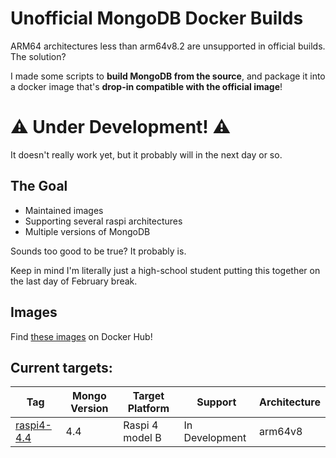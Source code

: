 # Unofficial MongoDB Docker Builds

ARM64 architectures less than arm64v8.2 are unsupported in official builds. The solution?

I made some scripts to **build MongoDB from the source**, and package it into a docker image that's **drop-in compatible with the official image**!


# :warning: Under Development! :warning:
It doesn't really work yet, but it probably will in the next day or so.


## The Goal
- Maintained images
- Supporting several raspi architectures
- Multiple versions of MongoDB

Sounds too good to be true? It probably is.

Keep in mind I'm literally just a high-school student putting this together on the last day of February break.

## Images
Find [these images](https://hub.docker.com/r/snorklerjoe/rpi-mongo) on Docker Hub!

## Current targets:

| Tag       | Mongo Version | Target Platform | Support | Architecture |
| ---       | ------------- | --------------- | ------- | ------------ |
| [raspi4-4.4](https://hub.docker.com/layers/snorklerjoe/rpi-mongo/raspi4-4.4/images/sha256-0650a910d8a9857d3985241a296bd5c5df2f117bd483d4b9b3891b224554f6ec?context=repo)| 4.4           | Raspi 4 model B | In Development | arm64v8|
